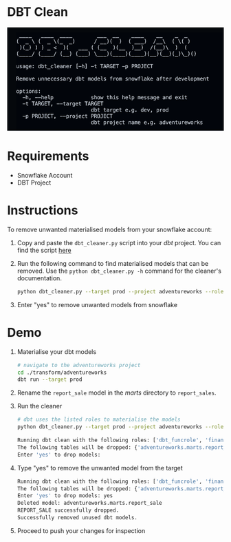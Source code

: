 # DBT Clean 
![dbt_clean.png](./assets/logo.png)

# Requirements
- Snowflake Account
- DBT Project

# Instructions
To remove unwanted materialised models from your snowflake account:

1. Copy and paste the `dbt_cleaner.py` script into your *dbt* project. You can find the script [here](./transform/adventureworks/dbt_cleaner.py)

1. Run the following command to find materialised models that can be removed. Use the `python dbt_cleaner.py -h` command for the cleaner's documentation.
    ```bash
    python dbt_cleaner.py --target prod --project adventureworks --roles dbt_funcrole finance_dbt_funcrole
    ```
1. Enter "yes" to remove unwanted models from snowflake

# Demo
1. Materialise your dbt models
    ```bash
    # navigate to the adventureworks project
    cd ./transform/adventureworks
    dbt run --target prod
    ```

1. Rename the `report_sale` model in the *marts* directory to `report_sales`.
1. Run the cleaner
    ```bash
    # dbt uses the listed roles to materialise the models
    python dbt_cleaner.py --target prod --project adventureworks --roles dbt_funcrole finance_dbt_funcrole
    ```

    ```bash
    Running dbt clean with the following roles: ['dbt_funcrole', 'finance_dbt_funcrole']
    The following tables will be dropped: {'adventureworks.marts.report_sale'}
    Enter 'yes' to drop models:
    ```

1. Type "yes" to remove the unwanted model from the target
    ```bash
    Running dbt clean with the following roles: ['dbt_funcrole', 'finance_dbt_funcrole']
    The following tables will be dropped: {'adventureworks.marts.report_sale'}
    Enter 'yes' to drop models: yes
    Deleted model: adventureworks.marts.report_sale
    REPORT_SALE successfully dropped.
    Successfully removed unused dbt models.
    ```
1. Proceed to push your changes for inspection

